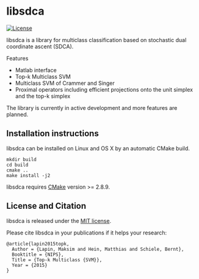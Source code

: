 # libsdca

[![License](https://img.shields.io/badge/license-MIT-blue.svg)](LICENSE)

libsdca is a library for multiclass classification based on stochastic dual coordinate ascent (SDCA).

Features

- Matlab interface
- Top-k Multiclass SVM
- Multiclass SVM of Crammer and Singer
- Proximal operators including efficient projections onto the unit simplex and the top-k simplex

The library is currently in active development and more features are planned.

## Installation instructions

libsdca can be installed on Linux and OS X by an automatic CMake build.

```
mkdir build
cd build
cmake ..
make install -j2
```

libsdca requires [CMake](https://cmake.org) version >= 2.8.9.

## License and Citation

libsdca is released under the [MIT license](https://github.com/mlapin/libsdca/blob/master/LICENSE).

Please cite libsdca in your publications if it helps your research:

    @article{lapin2015topk,
      Author = {Lapin, Maksim and Hein, Matthias and Schiele, Bernt},
      Booktitle = {NIPS},
      Title = {Top-k Multiclass {SVM}},
      Year = {2015}
    }
